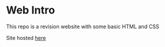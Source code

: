 # Web Intro

This repo is a revision website with some basic HTML and CSS

Site hosted [here](https://waimea-nawaite.github.io/200DTD-web-intro/)